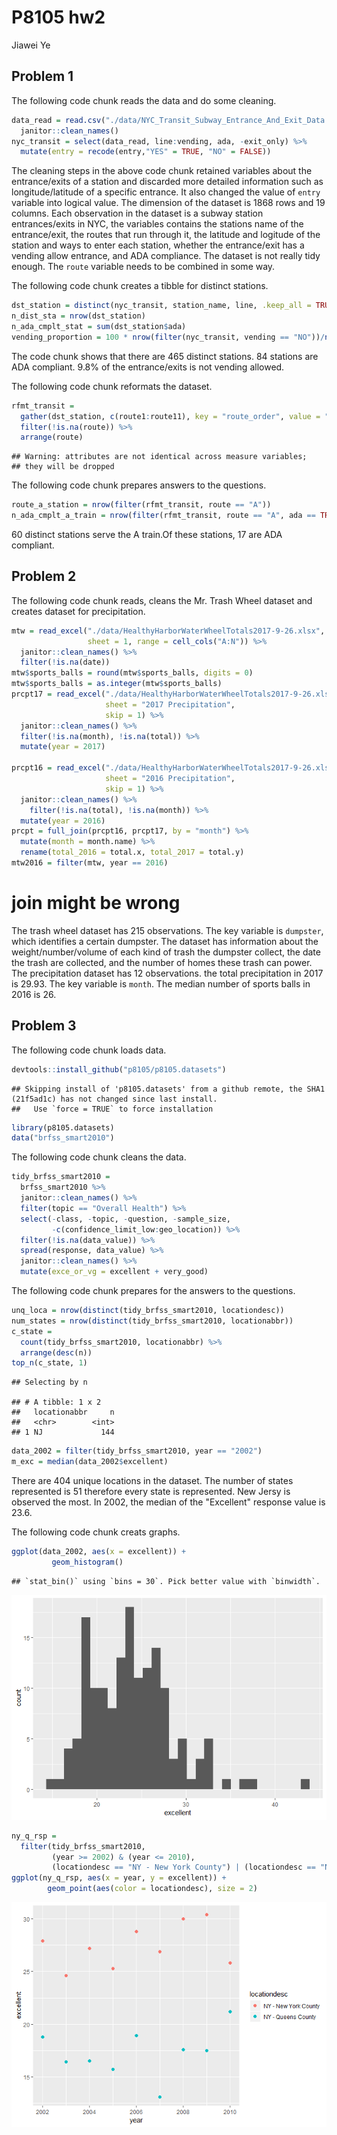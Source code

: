 P8105 hw2
================
Jiawei Ye

Problem 1
---------

The following code chunk reads the data and do some cleaning.

``` r
data_read = read.csv("./data/NYC_Transit_Subway_Entrance_And_Exit_Data.csv") %>% 
  janitor::clean_names()
nyc_transit = select(data_read, line:vending, ada, -exit_only) %>% 
  mutate(entry = recode(entry,"YES" = TRUE, "NO" = FALSE))
```

The cleaning steps in the above code chunk retained variables about the entrance/exits of a station and discarded more detailed information such as longitude/latitude of a specific entrance. It also changed the value of `entry` variable into logical value. The dimension of the dataset is 1868 rows and 19 columns. Each observation in the dataset is a subway station entrances/exits in NYC, the variables contains the stations name of the entrance/exit, the routes that run through it, the latitude and logitude of the station and ways to enter each station, whether the entrance/exit has a vending allow entrance, and ADA compliance. The dataset is not really tidy enough. The `route` variable needs to be combined in some way.

The following code chunk creates a tibble for distinct stations.

``` r
dst_station = distinct(nyc_transit, station_name, line, .keep_all = TRUE)
n_dist_sta = nrow(dst_station)
n_ada_cmplt_stat = sum(dst_station$ada)
vending_proportion = 100 * nrow(filter(nyc_transit, vending == "NO"))/nrow(nyc_transit)
```

The code chunk shows that there are 465 distinct stations. 84 stations are ADA compliant. 9.8% of the entrance/exits is not vending allowed.

The following code chunk reformats the dataset.

``` r
rfmt_transit =
  gather(dst_station, c(route1:route11), key = "route_order", value = "route") %>% 
  filter(!is.na(route)) %>% 
  arrange(route)
```

    ## Warning: attributes are not identical across measure variables;
    ## they will be dropped

The following code chunk prepares answers to the questions.

``` r
route_a_station = nrow(filter(rfmt_transit, route == "A"))
n_ada_cmplt_a_train = nrow(filter(rfmt_transit, route == "A", ada == TRUE))
```

60 distinct stations serve the A train.Of these stations, 17 are ADA compliant.

Problem 2
---------

The following code chunk reads, cleans the Mr. Trash Wheel dataset and creates dataset for precipitation.

``` r
mtw = read_excel("./data/HealthyHarborWaterWheelTotals2017-9-26.xlsx", 
                 sheet = 1, range = cell_cols("A:N")) %>% 
  janitor::clean_names() %>% 
  filter(!is.na(date))
mtw$sports_balls = round(mtw$sports_balls, digits = 0)
mtw$sports_balls = as.integer(mtw$sports_balls)
prcpt17 = read_excel("./data/HealthyHarborWaterWheelTotals2017-9-26.xlsx",
                     sheet = "2017 Precipitation", 
                     skip = 1) %>% 
  janitor::clean_names() %>% 
  filter(!is.na(month), !is.na(total)) %>% 
  mutate(year = 2017)
  
prcpt16 = read_excel("./data/HealthyHarborWaterWheelTotals2017-9-26.xlsx",
                     sheet = "2016 Precipitation",
                     skip = 1) %>%
  janitor::clean_names() %>% 
    filter(!is.na(total), !is.na(month)) %>% 
  mutate(year = 2016)
prcpt = full_join(prcpt16, prcpt17, by = "month") %>% 
  mutate(month = month.name) %>% 
  rename(total_2016 = total.x, total_2017 = total.y)
mtw2016 = filter(mtw, year == 2016) 
```

join might be wrong
===================

The trash wheel dataset has 215 observations. The key variable is `dumpster`, which identifies a certain dumpster. The dataset has information about the weight/number/volume of each kind of trash the dumpster collect, the date the trash are collected, and the number of homes these trash can power.
The precipitation dataset has 12 observations. the total precipitation in 2017 is 29.93. The key variable is `month`. The median number of sports balls in 2016 is 26.

Problem 3
---------

The following code chunk loads data.

``` r
devtools::install_github("p8105/p8105.datasets")
```

    ## Skipping install of 'p8105.datasets' from a github remote, the SHA1 (21f5ad1c) has not changed since last install.
    ##   Use `force = TRUE` to force installation

``` r
library(p8105.datasets)
data("brfss_smart2010")
```

The following code chunk cleans the data.

``` r
tidy_brfss_smart2010 = 
  brfss_smart2010 %>% 
  janitor::clean_names() %>%
  filter(topic == "Overall Health") %>% 
  select(-class, -topic, -question, -sample_size, 
         -c(confidence_limit_low:geo_location)) %>% 
  filter(!is.na(data_value)) %>%
  spread(response, data_value) %>% 
  janitor::clean_names() %>% 
  mutate(exce_or_vg = excellent + very_good)
```

The following code chunk prepares for the answers to the questions.

``` r
unq_loca = nrow(distinct(tidy_brfss_smart2010, locationdesc))
num_states = nrow(distinct(tidy_brfss_smart2010, locationabbr))
c_state = 
  count(tidy_brfss_smart2010, locationabbr) %>% 
  arrange(desc(n))
top_n(c_state, 1)
```

    ## Selecting by n

    ## # A tibble: 1 x 2
    ##   locationabbr     n
    ##   <chr>        <int>
    ## 1 NJ             144

``` r
data_2002 = filter(tidy_brfss_smart2010, year == "2002")
m_exc = median(data_2002$excellent)
```

There are 404 unique locations in the dataset. The number of states represented is 51 therefore every state is represented. New Jersy is observed the most.
In 2002, the median of the "Excellent" response value is 23.6.

The following code chunk creats graphs.

``` r
ggplot(data_2002, aes(x = excellent)) +
         geom_histogram()
```

    ## `stat_bin()` using `bins = 30`. Pick better value with `binwidth`.

![](p8105_hw2_jy2947_files/figure-markdown_github/graphs-1.png)

``` r
ny_q_rsp = 
  filter(tidy_brfss_smart2010, 
         (year >= 2002) & (year <= 2010), 
         (locationdesc == "NY - New York County") | (locationdesc == "NY - Queens County"))
ggplot(ny_q_rsp, aes(x = year, y = excellent)) + 
        geom_point(aes(color = locationdesc), size = 2)
```

![](p8105_hw2_jy2947_files/figure-markdown_github/graphs-2.png)
